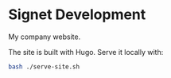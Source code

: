 # Signet Development

My company website.

The site is built with Hugo. Serve it locally with:

```bash
bash ./serve-site.sh
```
